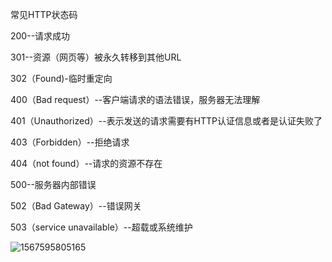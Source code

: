 常见HTTP状态码

200--请求成功

301--资源（网页等）被永久转移到其他URL

302（Found)-临时重定向

400（Bad request）--客户端请求的语法错误，服务器无法理解

401（Unauthorized）--表示发送的请求需要有HTTP认证信息或者是认证失败了 

403（Forbidden）--拒绝请求

404（not found）--请求的资源不存在

500--服务器内部错误

502（Bad Gateway）--错误网关

503（service unavailable）--超载或系统维护

![1567595805165](C:\Users\ziji\AppData\Roaming\Typora\typora-user-images\1567595805165.png)